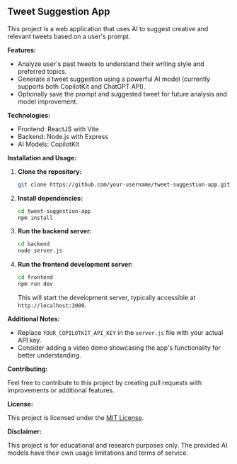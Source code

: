 ## Tweet Suggestion App

This project is a web application that uses AI to suggest creative and relevant tweets based on a user's prompt.

**Features:**

- Analyze user's past tweets to understand their writing style and preferred topics.
- Generate a tweet suggestion using a powerful AI model (currently supports both CopilotKit and ChatGPT API).
- Optionally save the prompt and suggested tweet for future analysis and model improvement.

**Technologies:**

- Frontend: ReactJS with Vite
- Backend: Node.js with Express
- AI Models: CopilotKit

**Installation and Usage:**

1. **Clone the repository:**

   ```bash
   git clone https://github.com/your-username/tweet-suggestion-app.git
   ```

2. **Install dependencies:**

   ```bash
   cd tweet-suggestion-app
   npm install
   ```

3. **Run the backend server:**

   ```bash
   cd backend
   node server.js
   ```

4. **Run the frontend development server:**

   ```bash
   cd frontend
   npm run dev
   ```

   This will start the development server, typically accessible at `http://localhost:3000`.

**Additional Notes:**

- Replace `YOUR_COPILOTKIT_API_KEY` in the `server.js` file with your actual API key.
- Consider adding a video demo showcasing the app's functionality for better understanding.

**Contributing:**

Feel free to contribute to this project by creating pull requests with improvements or additional features.

**License:**

This project is licensed under the [MIT License](https://opensource.org/licenses/MIT).

**Disclaimer:**

This project is for educational and research purposes only. The provided AI models have their own usage limitations and terms of service.
